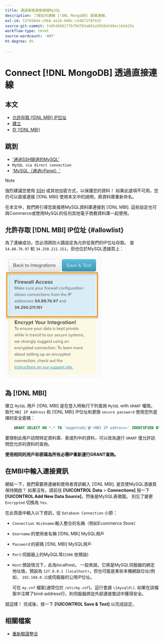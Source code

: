 ```yaml
---
title: 通過直接連接連接MySQL
description: 了解如何連線 [!DNL MongoDB] 直接連線。
exl-id: 53765844-c9bb-4a16-b00c-ce9672f87415
source-git-commit: fa954868177b79d703a601a55b9e549ec1bd425e
workflow-type: tm+mt
source-wordcount: '407'
ht-degree: 0%

---
```


# Connect [!DNL MongoDB] 透過直接連線

## 本文

* [允許存取 [!DNL MBI] IP位址](#allowlist)
* [建立 ](#steptwo)
* [在 [!DNL MBI]](#stepthree)

## 跳到

* [&#39;通過SSH隧道的MySQL&#39;](../integrations/mysql-via-ssh-tunnel.md)
* `MySQL via direct connection`
* [&#39;MySQL（通過cPanel）&#39;](../integrations/mysql-via-cpanel.md)

>[!NOTE]
>
>強烈建議您使用 [SSH](../integrations/mysql-via-ssh-tunnel.md) 或其他加密方式，以保護您的資料！ 如果此選項不可用，您仍可以直接連接 [!DNL MBI] 使用本文中的說明，將資料庫重新命名。

在本文中，我們將引導您直接將MySQL資料庫連接到 [!DNL MBI]. 這些設定也可與Commerce或使用MySQL的任何其他電子商務資料庫一起使用。

## 允許存取 [!DNL MBI] IP位址 {#allowlist}

為了連線成功，您必須將防火牆設定為允許從我們的IP位址存取。 是 `54.88.76.97` 和 `34.250.211.151`，但也位於MySQL憑據頁上：

![MBI_Allow_Access_IPs.png](../../../assets/MBI_allow_access_IPs.png)

## 為 [!DNL MBI]

建立 `MySQL` 用戶 [!DNL MBI] 是在登入時執行下列查詢 `MySQL` with `GRANT` 權限。 取代 `MBI IP Address` 和 [!DNL MBI] IP位址和更換 `secure password` 使用您所選擇的安全密碼：

```sql
    GRANT SELECT ON *.* TO 'magentobi'@'<MBI IP address>' IDENTIFIED BY '<secure password>';
```

要限制此用戶訪問特定資料庫、表或列中的資料，可以改為運行 `GRANT` 僅允許訪問您允許的資料的查詢。

**使用相同的用戶和密碼為所有必需IP重新運行GRANT查詢。**

## 在MBI中輸入連接資訊

總結一下，我們需要將連線和使用者資訊輸入 [!DNL MBI]. 是否使MySQL憑據頁保持開啟？ 如果沒有，請前往 **[!UICONTROL Data** > **Connections]** 按一下 **[!UICONTROL Add New Data Source]**，然後是MySQL表徵圖。 別忘了變更 `Encrypted` 切換為 `Yes`.

在此頁面中輸入以下資訊，從 `Database Connection` 小節：

* `Connection Nickname`:輸入整合的名稱（例如Ecommerce Store）
* `Username`:的使用者名稱 [!DNL MBI] MySQL用戶
* `Password`:的密碼 [!DNL MBI] MySQL用戶
* `Port`:伺服器上的MySQL埠(`3306` 依預設)
* `Host`:預設情況下，此為localhost。 一般來說，它將是MySQL伺服器的綁定地址值，預設為 `127.0.0.1 (localhost)`，但也可能是某些本機網路位址(例如， `192.168.0.1`)或伺服器的公用IP位址。

   可在 `my.cnf` 檔案(通常位於 `/etc/my.cnf`)，這行會讀 `\[mysqld\]`. 如果在該檔案中注釋了bind-address行，則伺服器將從外部連接嘗試中獲得安全。

就這樣！ 完成後，按一下 **[!UICONTROL Save & Test]** 以完成設定。

## 相關檔案

* [重新驗證整合](https://experienceleague.adobe.com/docs/commerce-knowledge-base/kb/how-to/mbi-reauthenticating-integrations.html?lang=en)
